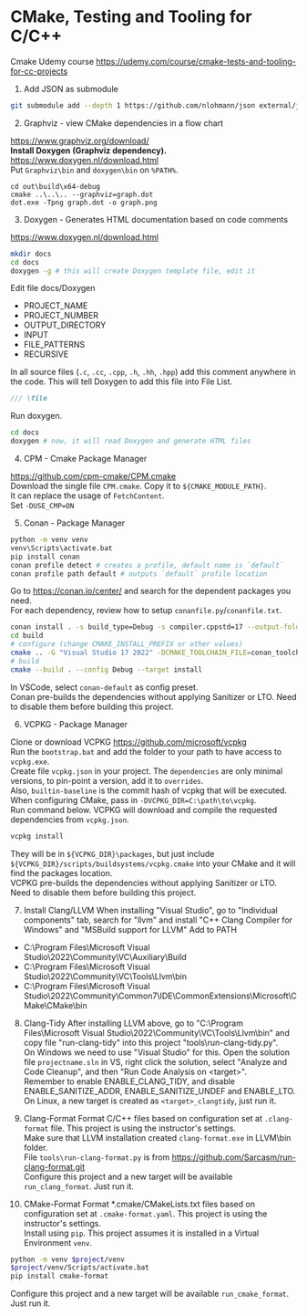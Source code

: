 # CMake, Testing and Tooling for C/C++

Cmake Udemy course https://udemy.com/course/cmake-tests-and-tooling-for-cc-projects  

1. Add JSON as submodule  

```sh
git submodule add --depth 1 https://github.com/nlohmann/json external/json
```

2. Graphviz - view CMake dependencies in a flow chart  

https://www.graphviz.org/download/  
**Install Doxygen (Graphviz dependency).**  
https://www.doxygen.nl/download.html  
Put `Graphviz\bin` and `doxygen\bin` on `%PATH%`.  
```
cd out\build\x64-debug
cmake ..\..\.. --graphviz=graph.dot
dot.exe -Tpng graph.dot -o graph.png
```

3. Doxygen - Generates HTML documentation based on code comments  

https://www.doxygen.nl/download.html  
```sh
mkdir docs
cd docs
doxygen -g # this will create Doxygen template file, edit it
```
Edit file docs/Doxygen
- PROJECT_NAME
- PROJECT_NUMBER
- OUTPUT_DIRECTORY
- INPUT
- FILE_PATTERNS
- RECURSIVE

In all source files (`.c`, `.cc`, `.cpp`, `.h`, `.hh`, `.hpp`) add this comment anywhere in the code. This will tell Doxygen to add this file into File List.
```cpp
/// \file
``` 
Run doxygen.
```sh
cd docs
doxygen # now, it will read Doxygen and generate HTML files
```

4. CPM - Cmake Package Manager  

https://github.com/cpm-cmake/CPM.cmake  
Download the single file `CPM.cmake`. Copy it to `${CMAKE_MODULE_PATH}`.  
It can replace the usage of `FetchContent`.  
Set `-DUSE_CMP=ON`  

5. Conan - Package Manager  

```sh
python -m venv venv
venv\Scripts\activate.bat
pip install conan
conan profile detect # creates a profile, default name is `default`
conan profile path default # outputs `default` profile location
```
Go to https://conan.io/center/ and search for the dependent packages you need.  
For each dependency, review how to setup `conanfile.py`/`conanfile.txt`.  
```sh
conan install . -s build_type=Debug -s compiler.cppstd=17 --output-folder=build --build=missing
cd build
# configure (change CMAKE_INSTALL_PREFIX or other values)
cmake .. -G "Visual Studio 17 2022" -DCMAKE_TOOLCHAIN_FILE=conan_toolchain.cmake -DCMAKE_INSTALL_PREFIX=install_to -DENABLE_SANITIZE_ADDR=OFF -DENABLE_SANITIZE_UNDEF=OFF -DENABLE_LTO=OFF -DUSE_CONAN=ON
# build
cmake --build . --config Debug --target install
```
In VSCode, select `conan-default` as config preset.  
Conan pre-builds the dependencies without applying Sanitizer or LTO. Need to disable them before building this project.  

6. VCPKG - Package Manager  

Clone or download VCPKG https://github.com/microsoft/vcpkg  
Run the `bootstrap.bat` and add the folder to your path to have access to `vcpkg.exe`.  
Create file `vcpkg.json` in your project. The `dependencies` are only minimal versions, to pin-point a version, add it to `overrides`.  
Also, `builtin-baseline` is the commit hash of vcpkg that will be executed.  
When configuring CMake, pass in `-DVCPKG_DIR=C:\path\to\vcpkg`.  
Run command below. VCPKG will download and compile the requested dependencies from `vcpkg.json`.  
```sh
vcpkg install
```
They will be in `${VCPKG_DIR}\packages`, but just include `${VCPKG_DIR}/scripts/buildsystems/vcpkg.cmake` into your CMake and it will find the packages location.  
VCPKG pre-builds the dependencies without applying Sanitizer or LTO. Need to disable them before building this project.  

7. Install Clang/LLVM
When installing "Visual Studio", go to "Individual components" tab, search for "llvm" and install "C++ Clang Compiler for Windows" and "MSBuild support for LLVM"
Add to PATH
- C:\Program Files\Microsoft Visual Studio\2022\Community\VC\Auxiliary\Build
- C:\Program Files\Microsoft Visual Studio\2022\Community\VC\Tools\Llvm\bin
- C:\Program Files\Microsoft Visual Studio\2022\Community\Common7\IDE\CommonExtensions\Microsoft\CMake\CMake\bin

8. Clang-Tidy
After installing LLVM above, go to "C:\Program Files\Microsoft Visual Studio\2022\Community\VC\Tools\Llvm\bin" and copy file "run-clang-tidy" into this project "tools\run-clang-tidy.py".  
On Windows we need to use "Visual Studio" for this. Open the solution file `projectname.sln` in VS, right click the solution, select "Analyze and Code Cleanup", and then "Run Code Analysis on \<target\>".  
Remember to enable ENABLE_CLANG_TIDY, and disable ENABLE_SANITIZE_ADDR, ENABLE_SANITIZE_UNDEF and ENABLE_LTO.  
On Linux, a new target is created as `<target>_clangtidy`, just run it.  

9. Clang-Format
Format C/C++ files based on configuration set at `.clang-format` file. This project is using the instructor's settings.  
Make sure that LLVM installation created `clang-format.exe` in LLVM\bin folder.  
File `tools\run-clang-format.py` is from https://github.com/Sarcasm/run-clang-format.git  
Configure this project and a new target will be available `run_clang_format`. Just run it.  

10. CMake-Format
Format *.cmake/CMakeLists.txt files based on configuration set at `.cmake-format.yaml`. This project is using the instructor's settings.  
Install using `pip`. This project assumes it is installed in a Virtual Environment `venv`.  
```sh
python -m venv $project/venv
$project/venv/Scripts/activate.bat
pip install cmake-format
```
Configure this project and a new target will be available `run_cmake_format`. Just run it.  
